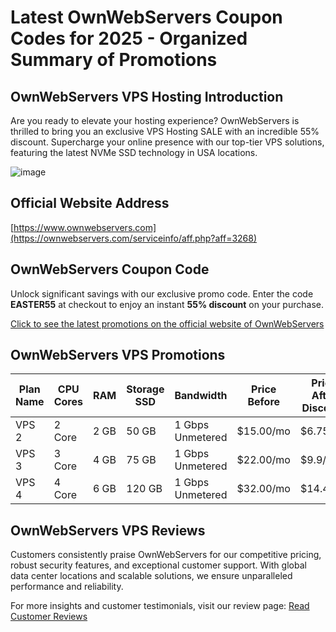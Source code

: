 # Latest OwnWebServers Coupon Codes for 2025 - Organized Summary of Promotions

## OwnWebServers VPS Hosting Introduction
Are you ready to elevate your hosting experience? OwnWebServers is thrilled to bring you an exclusive VPS Hosting SALE with an incredible 55% discount. Supercharge your online presence with our top-tier VPS solutions, featuring the latest NVMe SSD technology in USA locations.

![image](https://github.com/xcprince53/OwnWebServers/assets/167680918/a472d99c-e63c-4c62-bf40-0921ec42ca3f)

## Official Website Address
[https://www.ownwebservers.com](https://ownwebservers.com/serviceinfo/aff.php?aff=3268)

## OwnWebServers Coupon Code
Unlock significant savings with our exclusive promo code. Enter the code **EASTER55** at checkout to enjoy an instant **55% discount** on your purchase. 

[Click to see the latest promotions on the official website of OwnWebServers](https://ownwebservers.com/serviceinfo/aff.php?aff=3268)

## OwnWebServers VPS Promotions

| Plan Name | CPU Cores | RAM | Storage SSD | Bandwidth       | Price Before | Price After Discount | Coupon Code | Order Link                                          |
|-----------|-----------|-----|-------------|-----------------|--------------|----------------------|-------------|-----------------------------------------------------|
| VPS 2     | 2 Core    | 2 GB| 50 GB       | 1 Gbps Unmetered| $15.00/mo    | $6.75/mo             | EASTER55    | [Buy Now](https://ownwebservers.com/serviceinfo/aff.php?aff=3268&pid=31) |
| VPS 3     | 3 Core    | 4 GB| 75 GB       | 1 Gbps Unmetered| $22.00/mo    | $9.9/mo              | EASTER55    | [Buy Now](https://ownwebservers.com/serviceinfo/aff.php?aff=3268&pid=32) |
| VPS 4     | 4 Core    | 6 GB| 120 GB      | 1 Gbps Unmetered| $32.00/mo    | $14.4/mo             | EASTER55    | [Buy Now](https://ownwebservers.com/serviceinfo/aff.php?aff=3268&pid=33) |

## OwnWebServers VPS Reviews
Customers consistently praise OwnWebServers for our competitive pricing, robust security features, and exceptional customer support. With global data center locations and scalable solutions, we ensure unparalleled performance and reliability. 

For more insights and customer testimonials, visit our review page: [Read Customer Reviews](https://ownwebservers.com/serviceinfo/aff.php?aff=3268)

